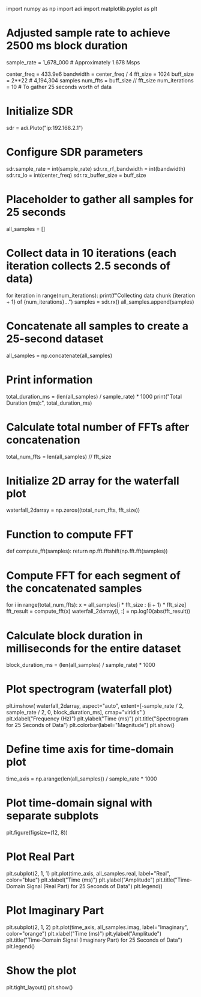 import numpy as np
import adi
import matplotlib.pyplot as plt

# Adjusted sample rate to achieve 2500 ms block duration
sample_rate = 1_678_000  # Approximately 1.678 Msps

center_freq = 433.9e6
bandwidth = center_freq / 4
fft_size = 1024
buff_size = 2**22  # 4,194,304 samples
num_ffts = buff_size // fft_size
num_iterations = 10  # To gather 25 seconds worth of data

# Initialize SDR
sdr = adi.Pluto("ip:192.168.2.1")

# Configure SDR parameters
sdr.sample_rate = int(sample_rate)
sdr.rx_rf_bandwidth = int(bandwidth)
sdr.rx_lo = int(center_freq)
sdr.rx_buffer_size = buff_size

# Placeholder to gather all samples for 25 seconds
all_samples = []

# Collect data in 10 iterations (each iteration collects 2.5 seconds of data)
for iteration in range(num_iterations):
    print(f"Collecting data chunk {iteration + 1} of {num_iterations}...")
    samples = sdr.rx()
    all_samples.append(samples)

# Concatenate all samples to create a 25-second dataset
all_samples = np.concatenate(all_samples)

# Print information
total_duration_ms = (len(all_samples) / sample_rate) * 1000
print("Total Duration (ms):", total_duration_ms)

# Calculate total number of FFTs after concatenation
total_num_ffts = len(all_samples) // fft_size

# Initialize 2D array for the waterfall plot
waterfall_2darray = np.zeros((total_num_ffts, fft_size))

# Function to compute FFT
def compute_fft(samples):
    return np.fft.fftshift(np.fft.fft(samples))

# Compute FFT for each segment of the concatenated samples
for i in range(total_num_ffts):
    x = all_samples[i * fft_size : (i + 1) * fft_size]
    fft_result = compute_fft(x)
    waterfall_2darray[i, :] = np.log10(abs(fft_result))

# Calculate block duration in milliseconds for the entire dataset
block_duration_ms = (len(all_samples) / sample_rate) * 1000

# Plot spectrogram (waterfall plot)
plt.imshow(
    waterfall_2darray,
    aspect="auto",
    extent=[-sample_rate / 2, sample_rate / 2, 0, block_duration_ms],
    cmap="viridis"
)
plt.xlabel("Frequency (Hz)")
plt.ylabel("Time (ms)")
plt.title("Spectrogram for 25 Seconds of Data")
plt.colorbar(label="Magnitude")
plt.show()

# Define time axis for time-domain plot
time_axis = np.arange(len(all_samples)) / sample_rate * 1000

# Plot time-domain signal with separate subplots
plt.figure(figsize=(12, 8))

# Plot Real Part
plt.subplot(2, 1, 1)
plt.plot(time_axis, all_samples.real, label="Real", color="blue")
plt.xlabel("Time (ms)")
plt.ylabel("Amplitude")
plt.title("Time-Domain Signal (Real Part) for 25 Seconds of Data")
plt.legend()

# Plot Imaginary Part
plt.subplot(2, 1, 2)
plt.plot(time_axis, all_samples.imag, label="Imaginary", color="orange")
plt.xlabel("Time (ms)")
plt.ylabel("Amplitude")
plt.title("Time-Domain Signal (Imaginary Part) for 25 Seconds of Data")
plt.legend()

# Show the plot
plt.tight_layout()
plt.show()
